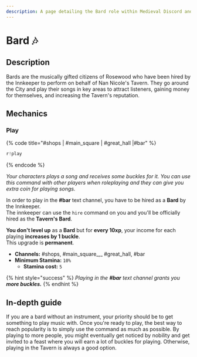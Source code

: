 ```yaml
---
description: A page detailing the Bard role within Medieval Discord and their play command.
---
```


# Bard 🎶

## Description

Bards are the musically gifted citizens of Rosewood who have been hired by the Innkeeper to perform on behalf of Nan Nicole's Tavern. They go around the City and play their songs in key areas to attract listeners, gaining money for themselves, and increasing the Tavern's reputation.

## Mechanics

### Play

{% code title="\#shops \| \#main\_square \| \#great\_hall \|\#bar" %}
```javascript
r!play
```
{% endcode %}

_Your characters plays a song and receives some buckles for it. You can use this command with other players when roleplaying and they can give you extra coin for playing songs._

In order to play in the **\#bar** text channel, you have to be hired as a **Bard** by the Innkeeper.   
The innkeeper can use the `hire` command on you and you'll be officially hired as the **Tavern's Bard**.   
  
**You don't level up** as a **Bard** but for **every 10xp**, your income for each playing **increases by 1 buckle**.  
This upgrade is **permanent**.

* **Channels:** \#shops, \#main\_square_,_ \#great\_hall, \#bar
* **Minimum Stamina:** `10%`
  * **Stamina cost:** `5`

{% hint style="success" %}
_Playing in the **\#bar** text channel grants you **more buckles.**_ 
{% endhint %}

## In-depth guide

If you are a bard without an instrument, your priority should be to get something to play music with. Once you're ready to play, the best way to reach popularity is to simply use the command as much as possible. By playing to more people, you might eventually get noticed by nobility and get invited to a feast where you will earn a lot of buckles for playing. Otherwise, playing in the Tavern is always a good option.

